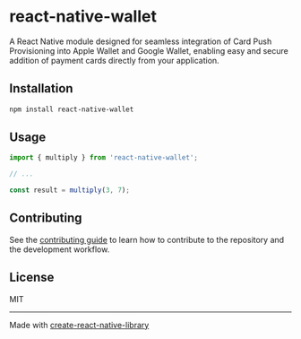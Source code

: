# react-native-wallet

A React Native module designed for seamless integration of Card Push Provisioning into Apple Wallet and Google Wallet, enabling easy and secure addition of payment cards directly from your application.

## Installation

```sh
npm install react-native-wallet
```

## Usage


```js
import { multiply } from 'react-native-wallet';

// ...

const result = multiply(3, 7);
```


## Contributing

See the [contributing guide](CONTRIBUTING.md) to learn how to contribute to the repository and the development workflow.

## License

MIT

---

Made with [create-react-native-library](https://github.com/callstack/react-native-builder-bob)
